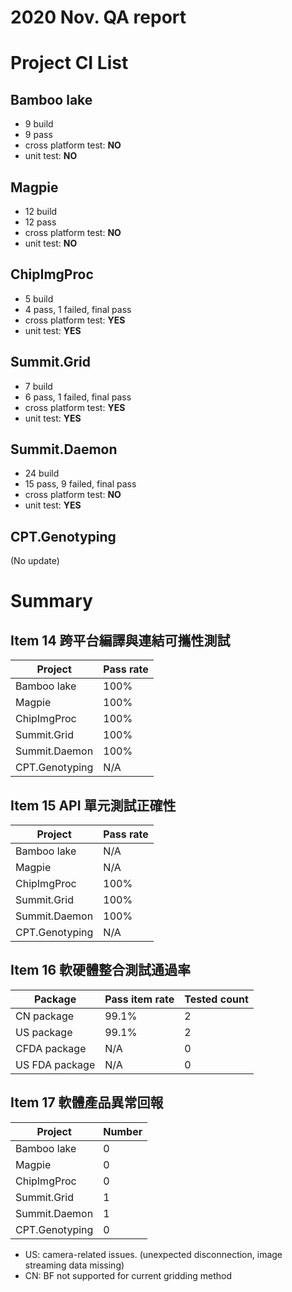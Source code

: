 
2020 Nov. QA report
==================

Project CI List
============

Bamboo lake
-----------

* 9 build
* 9 pass
* cross platform test: **NO**
* unit test: **NO**

Magpie
------

* 12 build
* 12 pass
* cross platform test: **NO**
* unit test: **NO**

ChipImgProc
-----------

* 5 build
* 4 pass, 1 failed, final pass
* cross platform test: **YES**
* unit test: **YES**

Summit.Grid
-----------

* 7 build
* 6 pass, 1 failed, final pass
* cross platform test: **YES**
* unit test: **YES**

Summit.Daemon
-------------

* 24 build
* 15 pass, 9 failed, final pass
* cross platform test: **NO**
* unit test: **YES**

CPT.Genotyping
--------------

(No update)

Summary
=======

Item 14 跨平台編譯與連結可攜性測試
--------------------------------

| Project           | Pass rate|
|-------------------|----------|
| Bamboo lake       |     100% |
| Magpie            |     100% |
| ChipImgProc       |     100% |
| Summit.Grid       |     100% |
| Summit.Daemon     |     100% |
| CPT.Genotyping    |     N/A  |

Item 15 API 單元測試正確性
-------------------------

| Project           | Pass rate|
|-------------------|----------|
| Bamboo lake       |     N/A  |
| Magpie            |     N/A  |
| ChipImgProc       |     100% |
| Summit.Grid       |     100% |
| Summit.Daemon     |     100% |
| CPT.Genotyping    |     N/A  |

Item 16 軟硬體整合測試通過率
--------------------------

| Package           | Pass item rate | Tested count |
|-------------------|----------------|--------------|
| CN package        |         99.1%  |            2 |
| US package        |         99.1%  |            2 |
| CFDA package      |           N/A  |            0 |
| US FDA package    |           N/A  |            0 |

Item 17 軟體產品異常回報
----------------------

| Project           |   Number |
|-------------------|----------|
| Bamboo lake       |        0 |
| Magpie            |        0 |
| ChipImgProc       |        0 |
| Summit.Grid       |        1 |
| Summit.Daemon     |        1 |
| CPT.Genotyping    |        0 |

* US: camera-related issues. (unexpected disconnection, image streaming data missing)
* CN: BF not supported for current gridding method
